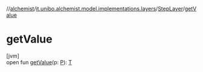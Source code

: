 //[alchemist](../../../index.md)/[it.unibo.alchemist.model.implementations.layers](../index.md)/[StepLayer](index.md)/[getValue](get-value.md)

# getValue

[jvm]\
open fun [getValue](get-value.md)(p: [P](../../it.unibo.alchemist.model.interfaces/-route/index.md)): [T](../../it.unibo.alchemist.model.implementations.movestrategies.target/-follow-target/index.md)
